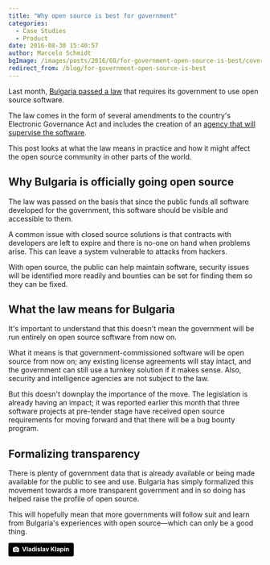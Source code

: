 ```yaml
---
title: "Why open source is best for government"
categories:
  - Case Studies
  - Product
date: 2016-08-30 15:40:57
author: Marcelo Schmidt
bgImage: /images/posts/2016/08/for-government-open-source-is-best/cover-gov-open-source.jpg
redirect_from: /blog/for-government-open-source-is-best
---
```


Last month, [Bulgaria passed a law](https://thepolicy.us/bulgaria-got-a-law-requiring-open-source-98bf626cf70a#.f9angczfq) that requires its government to use open source software.

The law comes in the form of several amendments to the country's Electronic Governance Act and includes the creation of an [agency that will supervise the software](https://translate.googleusercontent.com/translate_c?act=url&depth=1&hl=en&ie=UTF8&prev=_t&rurl=translate.google.com&sl=bg&tl=en&u=http://lex.bg/laws/ldoc/2135555445&usg=ALkJrhj6bRM1QDcQhcjlNtkkx_ZnBwhhHA).

This post looks at what the law means in practice and how it might affect the open source community in other parts of the world.

## Why Bulgaria is officially going open source

The law was passed on the basis that since the public funds all software developed for the government, this software should be visible and accessible to them.

A common issue with closed source solutions is that contracts with developers are left to expire and there is no-one on hand when problems arise. This can leave a system vulnerable to attacks from hackers.

With open source, the public can help maintain software, security issues will be identified more readily and bounties can be set for finding them so they can be fixed.

## What the law means for Bulgaria

It's important to understand that this doesn't mean the government will be run entirely on open source software from now on.

What it means is that government-commissioned software will be open source from now on; any existing license agreements will stay intact, and the government can still use a turnkey solution if it makes sense. Also, security and intelligence agencies are not subject to the law.

But this doesn't downplay the importance of the move. The legislation is already having an impact; it was reported earlier this month that three software projects at pre-tender stage have received open source requirements for moving forward and that there will be a bug bounty program.

## Formalizing transparency

There is plenty of government data that is already available or being made available for the public to see and use. Bulgaria has simply formalized this movement towards a more transparent government and in so doing has helped raise the profile of open source.

This will hopefully mean that more governments will follow suit and learn from Bulgaria's experiences with open source—which can only be a good thing.

<a style="background-color:black;color:white;text-decoration:none;padding:4px 6px;font-family:-apple-system, BlinkMacSystemFont, &quot;San Francisco&quot;, &quot;Helvetica Neue&quot;, Helvetica, Ubuntu, Roboto, Noto, &quot;Segoe UI&quot;, Arial, sans-serif;font-size:12px;font-weight:bold;line-height:1.2;display:inline-block;border-radius:3px;" href="https://unsplash.com/@lemonvlad?utm_medium=referral&amp;utm_campaign=photographer-credit&amp;utm_content=creditBadge" target="_blank" rel="noopener noreferrer" title="Download free do whatever you want high-resolution photos from Vladislav Klapin"><span style="display:inline-block;padding:2px 3px;"><svg xmlns="http://www.w3.org/2000/svg" style="height:12px;width:auto;position:relative;vertical-align:middle;top:-1px;fill:white;" viewBox="0 0 32 32"><title>unsplash-logo</title><path d="M20.8 18.1c0 2.7-2.2 4.8-4.8 4.8s-4.8-2.1-4.8-4.8c0-2.7 2.2-4.8 4.8-4.8 2.7.1 4.8 2.2 4.8 4.8zm11.2-7.4v14.9c0 2.3-1.9 4.3-4.3 4.3h-23.4c-2.4 0-4.3-1.9-4.3-4.3v-15c0-2.3 1.9-4.3 4.3-4.3h3.7l.8-2.3c.4-1.1 1.7-2 2.9-2h8.6c1.2 0 2.5.9 2.9 2l.8 2.4h3.7c2.4 0 4.3 1.9 4.3 4.3zm-8.6 7.5c0-4.1-3.3-7.5-7.5-7.5-4.1 0-7.5 3.4-7.5 7.5s3.3 7.5 7.5 7.5c4.2-.1 7.5-3.4 7.5-7.5z"></path></svg></span><span style="display:inline-block;padding:2px 3px;">Vladislav Klapin</span></a>
